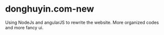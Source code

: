 # donghuyin.com-new

Using NodeJs and angularJS to rewrite the website. More organized codes and more fancy ui.
